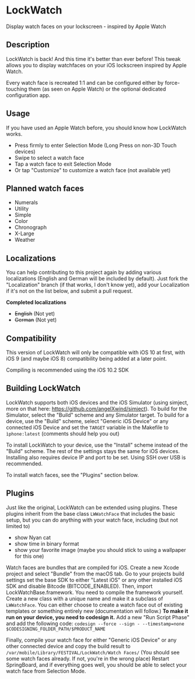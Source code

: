 # LockWatch
Display watch faces on your lockscreen - inspired by Apple Watch

## Description
LockWatch is back! And this time it's better than ever before! This tweak allows you to display watchfaces on your iOS lockscreen inspired by Apple Watch.

Every watch face is recreated 1:1 and can be configured either by force-touching them (as seen on Apple Watch) or the optional dedicated configuration app.

## Usage
If you have used an Apple Watch before, you should know how LockWatch works.

* Press firmly to enter Selection Mode (Long Press on non-3D Touch devices)
* Swipe to select a watch face
* Tap a watch face to exit Selection Mode
* Or tap "Customize" to customize a watch face (not available yet)

## Planned watch faces
* Numerals 
* Utility 
* Simple 
* Color 
* Chronograph
* X-Large
* Weather

## Localizations
You can help contributing to this project again by adding various localizations (English and German will be included by default). Just fork the "Localization" branch (if that works, I don't know yet), add your Localization if it's not on the list below, and submit a pull request.

**Completed localizations**

* ~~English~~ (Not yet) 
* ~~German~~ (Not yet)

## Compatibility
This version of LockWatch will only be compatible with iOS 10 at first, with iOS 9 (and maybe iOS 8) compatibility being added at a later point.

Compiling is recommended using the iOS 10.2 SDK

## Building LockWatch
LockWatch supports both iOS devices and the iOS Simulator (using simject, more on that here: https://github.com/angelXwind/simject). To build for the Simulator, select the "Build" scheme and any Simulator target. To build for a device, use the "Build" scheme, select "Generic iOS Device" or any connected iOS Device and set the `TARGET` variable in the Makefile to `ìphone:latest` (comments should help you out)

To install LockWatch to your device, use the "Install" scheme instead of the "Build" scheme. The rest of the settings stays the same for iOS devices. Installing also requires device IP and port to be set. Using SSH over USB is recommended.

To install watch faces, see the "Plugins" section below.

## Plugins
Just like the original, LockWatch can be extended using plugins. These plugins inherit from the base class `LWWatchFace` that includes the basic setup, but you can do anything with your watch face, including (but not limited to)
* show Nyan cat
* show time in binary format
* show your favorite image (maybe you should stick to using a wallpaper for this one)

Watch faces are bundles that are compiled for iOS. Create a new Xcode project and select "Bundle" from the macOS tab. Go to your projects build settings set the base SDK to either "Latest iOS" or any other installed iOS SDK and disable Bitcode (BITCODE_ENABLED). Then, import LockWatchBase.framework. You need to compile the framework yourself.
Create a new class with a unique name and make it a subclass of `LWWatchFace`. You can either choose to create a watch face out of existing templates or something entirely new (documentation will follow.)
**To make it run on your device, you need to codesign it.** Add a new "Run Script Phase" and add the following code:
`codesign --force --sign - --timestamp=none $CODESIGNING_FOLDER_PATH/$PRODUCT_NAME`

Finally, compile your watch face for either "Generic iOS Device" or any other connected device and copy the build result to
`/var/mobile/Library/FESTIVAL/LockWatch/Watch Faces/`
(You should see some watch faces already. If not, you're in the wrong place)
Restart SpringBoard, and if everything goes well, you should be able to select your watch face from Selection Mode.

